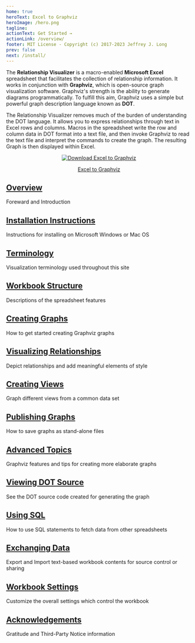 ```yaml
---
home: true
heroText: Excel to Graphviz
heroImage: /hero.png
tagline: 
actionText: Get Started →
actionLink: /overview/
footer: MIT License - Copyright (c) 2017-2023 Jeffrey J. Long
prev: false
next: /install/
---
```


<!--
::: warning 🚧👷👷‍♀️ Under Construction

This [site](https://jjlong150.github.io/ExcelToGraphviz/) is **under construction** and is not production-ready. Expect errors and frequent change.

:::
-->

The **Relationship Visualizer** is a macro-enabled **Microsoft Excel** spreadsheet that facilitates the collection of relationship information. It works in conjunction with **Graphviz**, which is open-source graph visualization software. Graphviz's strength is the ability to generate diagrams programmatically. To fulfill this aim, Graphviz uses a simple but powerful graph description language known as **DOT**.

The Relationship Visualizer removes much of the burden of understanding the DOT language. It allows you to express relationships through text in Excel rows and columns. Macros in the spreadsheet write the row and column data in DOT format into a text file, and then invoke Graphviz to read the text file and interpret the commands to create the graph. The resulting Graph is then displayed within Excel.

<center>

[![Download Excel to Graphviz](https://a.fsdn.com/con/app/sf-download-button)](https://sourceforge.net/projects/relationship-visualizer/files/latest/download)

<div class="sf-root" data-id="2597714" data-badge="oss-community-choice-white" data-metadata="achievement=oss-community-choice" style="width:125px">
    <a href="https://sourceforge.net/projects/relationship-visualizer/" target="_blank">Excel to Graphviz</a>
</div>
<script>(function () {var sc=document.createElement('script');sc.async=true;sc.src='https://b.sf-syn.com/badge_js?sf_id=2597714';var p=document.getElementsByTagName('script')[0];p.parentNode.insertBefore(sc, p);})();
</script>

</center>

<div class="features">

  <div class="feature" id="overview">
    <h2><a href="./overview">Overview</a></h2>
    <p>Foreward and Introduction</p>
  </div>

  <div class="feature" id="install">
    <h2><a href="./install">Installation Instructions</a></h2>
    <p>Instructions for installing on Microsoft Windows or Mac OS</p>
  </div>

  <div class="feature" id="terminology">
    <h2><a href="./terminology">Terminology</a></h2>
    <p>Visualization terminology used throughout this site</p>
  </div>

  <div class="feature" id="workbook">
    <h2><a href="./workbook">Workbook Structure</a></h2>
    <p>Descriptions of the spreadsheet features</p>
  </div>

  <div class="feature" id="create">
    <h2><a href="./create">Creating Graphs</a></h2>
    <p>How to get started creating Graphviz graphs</p>
  </div>

  <div class="feature" id="tutorial">
    <h2><a href="./tutorial">Visualizing Relationships</a></h2>
    <p>Depict relationships and add meaningful elements of style</p>
  </div>

  <div class="feature" id="views">
    <h2><a href="./views">Creating Views</a></h2>
    <p>Graph different views from a common data set</p>
  </div>

  <div class="feature" id="publish">
    <h2><a href="./publish">Publishing Graphs</a></h2>
    <p>How to save graphs as stand-alone files</p>
  </div>

  <div class="feature" id="advanced">
    <h2><a href="./advanced">Advanced Topics</a></h2>
    <p>Graphviz features and tips for creating more elaborate graphs</p>
  </div>

  <div class="feature" id="source">
    <h2><a href="./source">Viewing DOT Source</a></h2>
    <p>See the DOT source code created for generating the graph</p>
  </div>

  <div class="feature" id="sql">
    <h2><a href="./sql">Using SQL</a></h2>
    <p>How to use SQL statements to fetch data from other spreadsheets</p>
  </div>

  <div class="feature" id="exchange">
    <h2><a href="./exchange">Exchanging Data</a></h2>
    <p>Export and Import text-based workbook contents for source control or sharing</p>
  </div>

  <div class="feature" id="settings">
    <h2><a href="./settings">Workbook Settings</a></h2>
    <p>Customize the overall settings which control the workbook</p>
  </div>

  <div class="feature" id="acknowledge">
    <h2><a href="./acknowledge">Acknowledgements</a></h2>
    <p>Gratitude and Third-Party Notice information</p>
  </div>
</div>
